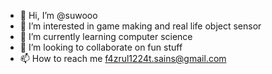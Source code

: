 - 👋 Hi, I’m @suwooo
- 👀 I’m interested in game making and real life object sensor
- 🌱 I’m currently learning computer science
- 💞️ I’m looking to collaborate on fun stuff
- 📫 How to reach me f4zrul1224t.sains@gmail.com

<!---
suwooo/suwooo is a ✨ special ✨ repository because its `README.md` (this file) appears on your GitHub profile.
You can click the Preview link to take a look at your changes.
--->
